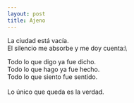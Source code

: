 ```yaml
---
layout: post
title: Ajeno
---
```


La ciudad está vacía.\
El silencio me absorbe y me doy cuenta:\
<!--more-->
Todo lo que digo ya fue dicho.\
Todo lo que hago ya fue hecho.\
Todo lo que siento fue sentido.\
\
Lo único que queda es la verdad.
